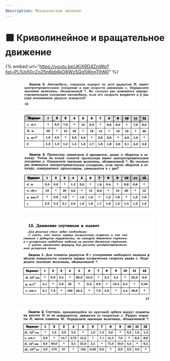 ```yaml
---
description: Механические явления
---
```


# 🟩 Криволинейное и вращательное движение

{% embed url="https://youtu.be/JKjXRD4ZmWg?list=PL1Us50cZo25n6bb6kD6WzSQg5WonTlhN0" %}

<figure><img src="../../../.gitbook/assets/image (7).png" alt=""><figcaption></figcaption></figure>

<figure><img src="../../../.gitbook/assets/image (1).png" alt=""><figcaption></figcaption></figure>
